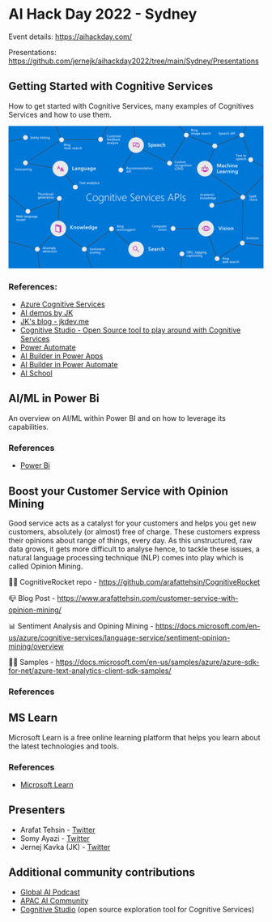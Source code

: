 # AI Hack Day 2022 - Sydney

Event details: https://aihackday.com/

Presentations: https://github.com/jernejk/aihackday2022/tree/main/Sydney/Presentations

## Getting Started with Cognitive Services

How to get started with Cognitive Services, many examples of Cognitives Services and how to use them.

![Cognitive Service Graph](img/cognitive-services-graph.png)

### References:

- [Azure Cognitive Services](https://azure.microsoft.com/en-au/services/cognitive-services/)
- [AI demos by JK](https://github.com/jernejk?tab=repositories)
- [JK's blog - jkdev.me](https://jkdev.me/tag/ai/)
- [Cognitive Studio - Open Source tool to play around with Cognitive Services](https://cognitivestudio.dev/)
- [Power Automate](https://australia.flow.microsoft.com/en-us/)
- [AI Builder in Power Apps](https://docs.microsoft.com/en-us/powerapps/use-ai-builder)
- [AI Builder in Power Automate](https://docs.microsoft.com/en-us/ai-builder/use-in-flow-overview)
- [AI School](https://www.microsoft.com/en-us/ai/ai-school)

## AI/ML in Power Bi

An overview on AI/ML within Power BI and on how to leverage its capabilities.


### References

- [Power Bi](https://powerbi.microsoft.com/)

## Boost your Customer Service with Opinion Mining 

Good service acts as a catalyst for your customers and helps you get new customers, absolutely (or almost) free of charge. These customers express their opinions about range of things, every day. As this unstructured, raw data grows, it gets more difficult to analyse hence, to tackle these issues, a natural language processing technique (NLP) comes into play which is called Opinion Mining.

🧑‍💻  CognitiveRocket repo - https://github.com/arafattehsin/CognitiveRocket

📪  Blog Post - https://www.arafattehsin.com/customer-service-with-opinion-mining/

📊  Sentiment Analysis and Opining Mining - https://docs.microsoft.com/en-us/azure/cognitive-services/language-service/sentiment-opinion-mining/overview

🧑‍💻 Samples - https://docs.microsoft.com/en-us/samples/azure/azure-sdk-for-net/azure-text-analytics-client-sdk-samples/ 


### References

## MS Learn

Microsoft Learn is a free online learning platform that helps you learn about the latest technologies and tools.

### References

- [Microsoft Learn](https://www.microsoft.com/en-us/learning/)

## Presenters

- Arafat Tehsin - [Twitter](https://twitter.com/arafattehsin)
- Somy Ayazi - [Twitter](https://twitter.com/SomyAyazi)
- Jernej Kavka (JK) - [Twitter](https://twitter.com/jernej_kavka)

## Additional community contributions

- [Global AI Podcast](https://globalai.live/ai-the-podcast/)
- [APAC AI Community](https://www.meetup.com/apac-ai-community/)
- [Cognitive Studio](https://cognitivestudio.dev/) (open source exploration tool for Cognitive Services)
